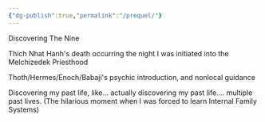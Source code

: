 ```yaml
---
{"dg-publish":true,"permalink":"/prequel/"}
---
```


Discovering The Nine

Thich Nhat Hanh's death occurring the night I was initiated into the Melchizedek Priesthood

Thoth/Hermes/Enoch/Babaji's psychic introduction, and nonlocal guidance 

Discovering my past life, like... actually discovering my past life.... multiple past lives. 
(The hilarious moment when I was forced to learn Internal Family Systems)
